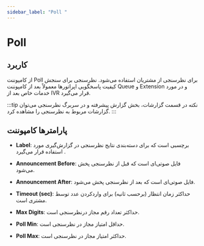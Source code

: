 ```yaml
---
sidebar_label: "Poll "
---
```

<head>
  <title>معرفی Poll | مستندات سیموتل</title>
</head>


# Poll

## کاربرد

از کامپوننت Poll برای نظرسنجی از مشتریان استفاده می‌‌شود. نظرسنجی برای سنجش کیفیت پاسخگویی اپراتور‌‌ها معمولاً بعد از کامپوننت Queue و Extension و در مورد خدمات خاص بعد از IVR قرار می‌گیرد.


:::tip نکته
در قسمت گزارشات، بخش گزارش پیشرفته و در سربرگ نظرسنجی می‌‌توان گزارشات مربوط به نظرسنجی را مشاهده کرد.
:::


## پارامترها کامپوننت

- **Label**: برچسبی است که برای دسته‌‌بندی نتایج نظرسنجی در گزارش‌‌گیری مورد استفاده قرار می‌گیرد .

- **Announcement Before**: فایل صوتی‌ای است که قبل از نظرسنجی پخش می‌‌شود.

- **Announcement After**: فایل صوتی‌ای است که بعد از نظرسنجی پخش می‌‌شود.

- **Timeout (sec)**: حداکثر زمان انتظار (برحسب ثانیه) برای وارد‌‌کردن عدد توسط مشتری است.

- **Max Digits**: حداکثر تعداد رقم مجاز درنظرسنجی است.

- **Poll Min**: حداقل امتیاز مجاز در نظرسنجی است.

- **Poll Max**: حداکثر امتیاز مجاز در نظرسنجی است.